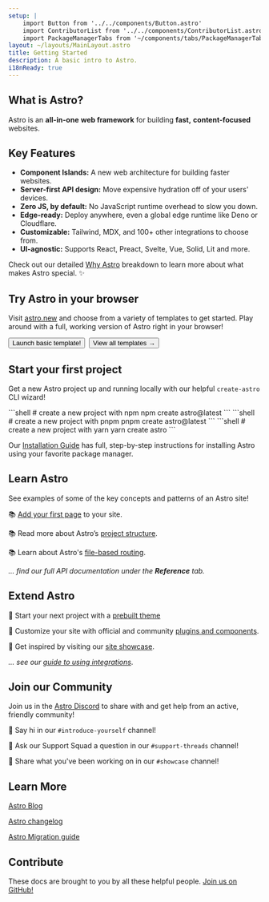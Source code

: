```yaml
---
setup: |
    import Button from '../../components/Button.astro'
    import ContributorList from '../../components/ContributorList.astro'
    import PackageManagerTabs from '~/components/tabs/PackageManagerTabs.astro'
layout: ~/layouts/MainLayout.astro
title: Getting Started
description: A basic intro to Astro.
i18nReady: true
---
```


<h2>What is Astro?</h2>

Astro is an **all-in-one** **web framework** for building **fast,** **content-focused** websites. 

## Key Features

- **Component Islands:** A new web architecture for building faster websites.
- **Server-first API design:** Move expensive hydration off of your users' devices.
- **Zero JS, by default:** No JavaScript runtime overhead to slow you down.
- **Edge-ready:** Deploy anywhere, even a global edge runtime like Deno or Cloudflare.
- **Customizable:** Tailwind, MDX, and 100+ other integrations to choose from.
- **UI-agnostic:** Supports React, Preact, Svelte, Vue, Solid, Lit and more.

<!-- - **`client:visible` component loading:** If your user never sees it, it never loads. -->
<!-- - **Image optimizations:** Astro's very own `<Image />` component. -->
<!-- - **TypeScript support**  -->
<!-- - **File-based routing:** Every file in the pages directory becomes a route. -->

Check out our detailed [Why Astro](/en/concepts/why-astro/) breakdown to learn more about what makes Astro special. ✨


## Try Astro in your browser

Visit [astro.new](https://astro.new/) and choose from a variety of templates to get started. Play around with a full, working version of Astro right in your browser!

<div style="display: flex; flex-wrap: wrap; gap: 0.5rem;">
    <Button href="https://astro.new/basics?on=stackblitz">Launch basic template!</Button>
    <Button variant="outline" href="https://astro.new/">View all templates →</Button>
</div>

## Start your first project

Get a new Astro project up and running locally with our helpful `create-astro` CLI wizard!

<PackageManagerTabs>
  <Fragment slot="npm">
  ```shell
  # create a new project with npm
  npm create astro@latest
  ```
  </Fragment>
  <Fragment slot="pnpm">
  ```shell
  # create a new project with pnpm
  pnpm create astro@latest
  ```
  </Fragment>
  <Fragment slot="yarn">
  ```shell
  # create a new project with yarn
  yarn create astro
  ```
  </Fragment>
</PackageManagerTabs>

Our [Installation Guide](/en/install/auto/) has full, step-by-step instructions for installing Astro using your favorite package manager.




## Learn Astro

See examples of some of the key concepts and patterns of an Astro site!

📚 [Add your first page](/en/core-concepts/astro-pages/) to your site.

📚 Read more about Astro’s [project structure](/en/core-concepts/project-structure/).

📚 Learn about Astro's [file-based routing](/en/core-concepts/routing/).

*... find our full API documentation under the **Reference** tab.*


## Extend Astro

🧰 Start your next project with a [prebuilt theme](https://astro.build/themes/)

🧰 Customize your site with official and community [plugins and components](https://astro.build/integrations/).

🧰 Get inspired by visiting our [site showcase](https://astro.build/showcase/).

*... see our [guide to using integrations](/en/guides/integrations-guide/)*.



## Join our Community

Join us in the [Astro Discord](https://astro.build/chat/) to share with and get help from an active, friendly community!

💬 Say hi in our `#introduce-yourself` channel!

💬 Ask our Support Squad a question in our `#support-threads` channel!

💬 Share what you've been working on in our `#showcase` channel!


## Learn More

[Astro Blog](https://astro.build/blog/)

[Astro changelog](https://github.com/withastro/astro/blob/main/packages/astro/CHANGELOG.md)

[Astro Migration guide](/en/migrate/)


## Contribute

These docs are brought to you by all these helpful people. [Join us on GitHub!](https://github.com/withastro/docs)

<ContributorList githubRepo="withastro/docs" />

